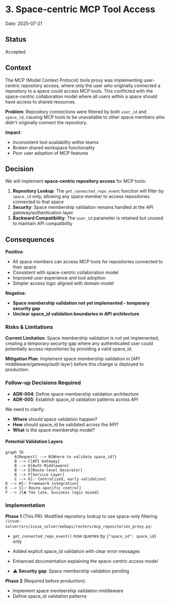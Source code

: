 # 3. Space-centric MCP Tool Access

Date: 2025-07-21

## Status

Accepted

## Context

The MCP (Model Context Protocol) tools proxy was implementing user-centric repository access, where only the user who
originally connected a repository to a space could access MCP tools. This conflicted with the space-centric
collaboration model where all users within a space should have access to shared resources.

**Problem**: Repository connections were filtered by both `user_id` and `space_id`, causing MCP tools to be unavailable
to other space members who didn't originally connect the repository.

**Impact**:

- Inconsistent tool availability within teams
- Broken shared workspace functionality
- Poor user adoption of MCP features

## Decision

We will implement **space-centric repository access** for MCP tools:

1. **Repository Lookup**: The `get_connected_repo_event` function will filter by `space_id` only, allowing any space
   member to access repositories connected to that space
2. **Security**: Space membership validation remains handled at the API gateway/authentication layer
3. **Backward Compatibility**: The `user_id` parameter is retained but unused to maintain API compatibility

## Consequences

**Positive**:

- All space members can access MCP tools for repositories connected to their space
- Consistent with space-centric collaboration model
- Improved user experience and tool adoption
- Simpler access logic aligned with domain model

**Negative**:

- **Space membership validation not yet implemented - temporary security gap**
- **Unclear space_id validation boundaries in API architecture**

### Risks & Limitations

**Current Limitation**: Space membership validation is not yet implemented, creating a temporary security gap where any
authenticated user could potentially access repositories by providing a valid space_id.

**Mitigation Plan**: Implement space membership validation in [API middleware/gateway/auth layer] before this change is
deployed to production.

### Follow-up Decisions Required

- **ADR-004**: Define space membership validation architecture
- **ADR-005**: Establish space_id validation patterns across API

We need to clarify:

- **Where** should space validation happen?
- **How** should space_id be validated across the API?
- **What** is the space membership model?

#### Potential Validation Layers

```mermaid
graph TD
    A[Request] --> B{Where to validate space_id?}
    B --> C[API Gateway]
    B --> D[Auth Middleware]
    B --> E[Route-level Decorator]
    B --> F[Service Layer]
    C --> G[✅ Centralized, early validation]
D --> H[✅ Framework integration]
E --> I[✅ Route-specific control]
F --> J[❌ Too late, business logic mixed]
```

### Implementation

**Phase 1** (This PR):
Modified repository lookup to use space-only filtering
`/issue-solver/src/issue_solver/webapi/routers/mcp_repositories_proxy.py`:

- `get_connected_repo_event()` now queries by `{"space_id": space_id}` only
- Added explicit space_id validation with clear error messages
- Enhanced documentation explaining the space-centric access model

- ⚠️ **Security gap**: Space membership validation pending

**Phase 2** (Required before production):

- Implement space membership validation middleware
- Define space_id validation patterns